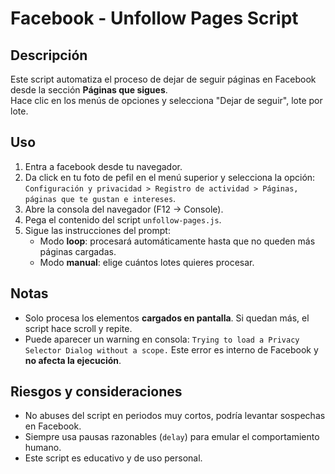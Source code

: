 # Facebook - Unfollow Pages Script

## Descripción

Este script automatiza el proceso de dejar de seguir páginas en Facebook desde la sección **Páginas que sigues**.  
Hace clic en los menús de opciones y selecciona "Dejar de seguir", lote por lote.

## Uso

1. Entra a facebook desde tu navegador.
2. Da click en tu foto de pefil en el menú superior y selecciona la opción: `Configuración y privacidad > Registro de actividad > Páginas, páginas que te gustan e intereses`.
3. Abre la consola del navegador (F12 → Console).
4. Pega el contenido del script `unfollow-pages.js`.
5. Sigue las instrucciones del prompt:
   - Modo **loop**: procesará automáticamente hasta que no queden más páginas cargadas.
   - Modo **manual**: elige cuántos lotes quieres procesar.

## Notas

- Solo procesa los elementos **cargados en pantalla**. Si quedan más, el script hace scroll y repite.
- Puede aparecer un warning en consola: `Trying to load a Privacy Selector Dialog without a scope.` Este error es interno de Facebook y **no afecta la ejecución**.

## Riesgos y consideraciones

- No abuses del script en periodos muy cortos, podría levantar sospechas en Facebook.
- Siempre usa pausas razonables (`delay`) para emular el comportamiento humano.
- Este script es educativo y de uso personal.
